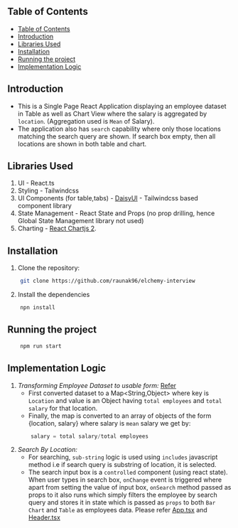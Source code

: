 ## Table of Contents

- [Table of Contents](#table-of-contents)
- [Introduction](#introduction)
- [Libraries Used](#libraries-used)
- [Installation](#installation)
- [Running the project](#running-the-project)
- [Implementation Logic](#implementation-logic)

## Introduction
- This is a Single Page React Application displaying an employee dataset in Table as well as Chart View where the salary is aggregated by `location`. (Aggregation used is `Mean` of Salary).
- The application also has `search` capability where only those locations matching the search query are shown. If search box empty, then all locations are shown in both table and chart.

## Libraries Used
1. UI - React.ts
2. Styling - Tailwindcss
3. UI Components (for table,tabs) - [DaisyUI](https://daisyui.com/) - Tailwindcss based component library
4. State Management - React State and Props (no prop drilling, hence Global State Management library not used)
5. Charting - [React Chartjs 2](https://github.com/reactchartjs/react-chartjs-2).

## Installation
1. Clone the repository:
```bash
    git clone https://github.com/raunak96/elchemy-interview
```
2. Install the dependencies
```bash
    npn install
```

## Running the project
```bash
    npm run start
```

## Implementation Logic
1. *Transforming Employee Dataset to usable form:* [Refer](src/utils.ts#L6)
   -  First converted dataset to a Map<String,Object> where key is `Location` and value is an Object having `total employees` and `total salary` for that location.
   -  Finally, the map is converted to an array of objects of the form {location, salary} where salary is `mean` salary we get by:
    ```javascript
        salary = total salary/total employees
    ``` 
2. *Search By Location:*
   - For searching, `sub-string` logic is used using `includes` javascript method i.e if search query is substring of location, it is selected.
   - The search input box is a `controlled` component (using react state). When user types in search box, `onChange` event is triggered where apart from setting the value of input box, `onSearch` method passed as props to it also runs which simply filters the employee by search query and stores it in state which is passed as `props` to both `Bar Chart` and `Table` as employees data. Please refer [App.tsx](src/App.tsx#L27) and [Header.tsx](src/components/Header.tsx#L49)